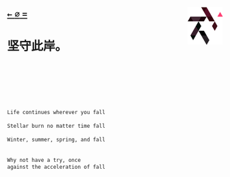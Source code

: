 <h1>
  <div align=center>
    <p align=left>
      <sup>
        <a href="https://github.com">
          <code>←</code>
        </a>
      </sup>
      <sup>
        <a href="https://github.com/KrLite?tab=repositories">
          <code>⌀</code>
        </a>
      </sup>
      <sup>
        <a href="https://github.com/KrLite/BrokenThoughts">
          <code>=</code>
        </a>
      </sup>
      <picture>
        <source media="(prefers-color-scheme: dark)" srcset="/artwork/logo/Kr-Simplified-Light.png?raw=true" />
        <img align=right height=88 src="/artwork/logo/Kr-Simplified-Dark.png?raw=true" />
      </picture>
    </p>
    <p align=left>
      坚守此岸。
    </p>
  </div>
  <br />
</h1>

<p>
  <br />
  <br />
</p>

```
Life continues wherever you fall

Stellar burn no matter time fall

Winter, summer, spring, and fall


Why not have a try, once
against the acceleration of fall
```

